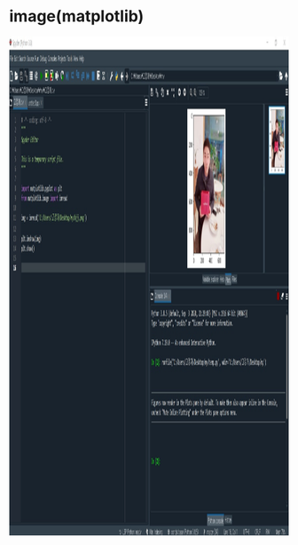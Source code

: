 # **image(matplotlib)** 

<p align="left" margin=100>  <img src="https://github.com/kjj3436/industrial-AI/blob/master/images/2021-03-24실습과제.jpg"  width="1200" height="900"> </p>

